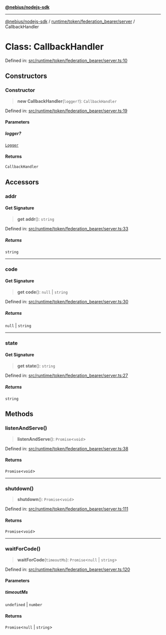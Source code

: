 [**@nebius/nodejs-sdk**](../../../../../README.md)

---

[@nebius/nodejs-sdk](../../../../../README.md) / [runtime/token/federation_bearer/server](../README.md) / CallbackHandler

# Class: CallbackHandler

Defined in: [src/runtime/token/federation_bearer/server.ts:10](https://github.com/nebius/nodejs-sdk/blob/a37d220b2851e3bf0d396cb03828d544f584df45/src/runtime/token/federation_bearer/server.ts#L10)

## Constructors

### Constructor

> **new CallbackHandler**(`logger?`): `CallbackHandler`

Defined in: [src/runtime/token/federation_bearer/server.ts:19](https://github.com/nebius/nodejs-sdk/blob/a37d220b2851e3bf0d396cb03828d544f584df45/src/runtime/token/federation_bearer/server.ts#L19)

#### Parameters

##### logger?

[`Logger`](../../../../util/logging/classes/Logger.md)

#### Returns

`CallbackHandler`

## Accessors

### addr

#### Get Signature

> **get** **addr**(): `string`

Defined in: [src/runtime/token/federation_bearer/server.ts:33](https://github.com/nebius/nodejs-sdk/blob/a37d220b2851e3bf0d396cb03828d544f584df45/src/runtime/token/federation_bearer/server.ts#L33)

##### Returns

`string`

---

### code

#### Get Signature

> **get** **code**(): `null` \| `string`

Defined in: [src/runtime/token/federation_bearer/server.ts:30](https://github.com/nebius/nodejs-sdk/blob/a37d220b2851e3bf0d396cb03828d544f584df45/src/runtime/token/federation_bearer/server.ts#L30)

##### Returns

`null` \| `string`

---

### state

#### Get Signature

> **get** **state**(): `string`

Defined in: [src/runtime/token/federation_bearer/server.ts:27](https://github.com/nebius/nodejs-sdk/blob/a37d220b2851e3bf0d396cb03828d544f584df45/src/runtime/token/federation_bearer/server.ts#L27)

##### Returns

`string`

## Methods

### listenAndServe()

> **listenAndServe**(): `Promise`\<`void`\>

Defined in: [src/runtime/token/federation_bearer/server.ts:38](https://github.com/nebius/nodejs-sdk/blob/a37d220b2851e3bf0d396cb03828d544f584df45/src/runtime/token/federation_bearer/server.ts#L38)

#### Returns

`Promise`\<`void`\>

---

### shutdown()

> **shutdown**(): `Promise`\<`void`\>

Defined in: [src/runtime/token/federation_bearer/server.ts:111](https://github.com/nebius/nodejs-sdk/blob/a37d220b2851e3bf0d396cb03828d544f584df45/src/runtime/token/federation_bearer/server.ts#L111)

#### Returns

`Promise`\<`void`\>

---

### waitForCode()

> **waitForCode**(`timeoutMs`): `Promise`\<`null` \| `string`\>

Defined in: [src/runtime/token/federation_bearer/server.ts:120](https://github.com/nebius/nodejs-sdk/blob/a37d220b2851e3bf0d396cb03828d544f584df45/src/runtime/token/federation_bearer/server.ts#L120)

#### Parameters

##### timeoutMs

`undefined` | `number`

#### Returns

`Promise`\<`null` \| `string`\>
